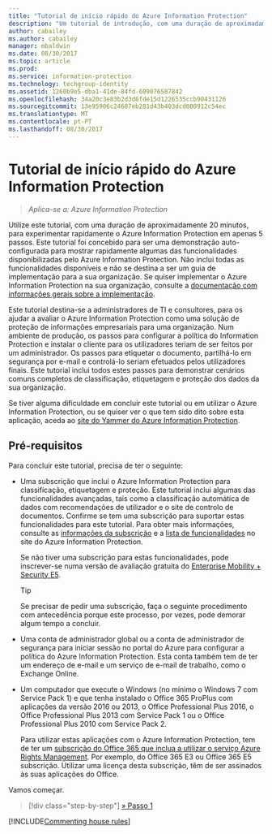```yaml
---
title: "Tutorial de início rápido do Azure Information Protection"
description: "Um tutorial de introdução, com uma duração de aproximadamente 20 minutos, para experimentar rapidamente o Microsoft Azure Information Protection na sua organização."
author: cabailey
ms.author: cabailey
manager: mbaldwin
ms.date: 08/30/2017
ms.topic: article
ms.prod: 
ms.service: information-protection
ms.technology: techgroup-identity
ms.assetid: 1260b9e5-dba1-41de-84fd-609076587842
ms.openlocfilehash: 34a20c3e83b2d3d6fde15d1226535ccb90431126
ms.sourcegitcommit: 13e95906c24687eb281d43b403dcd080912c54ec
ms.translationtype: MT
ms.contentlocale: pt-PT
ms.lasthandoff: 08/30/2017
---
```

# <a name="quick-start-tutorial-for-azure-information-protection"></a>Tutorial de início rápido do Azure Information Protection 

>*Aplica-se a: Azure Information Protection*

Utilize este tutorial, com uma duração de aproximadamente 20 minutos, para experimentar rapidamente o Azure Information Protection em apenas 5 passos. Este tutorial foi concebido para ser uma demonstração auto-configurada para mostrar rapidamente algumas das funcionalidades disponibilizadas pelo Azure Information Protection. Não inclui todas as funcionalidades disponíveis e não se destina a ser um guia de implementação para a sua organização. Se quiser implementar o Azure Information Protection na sua organização, consulte a [documentação com informações gerais sobre a implementação](../plan-design/deployment-roadmap.md). 

Este tutorial destina-se a administradores de TI e consultores, para os ajudar a avaliar o Azure Information Protection como uma solução de proteção de informações empresariais para uma organização. Num ambiente de produção, os passos para configurar a política do Information Protection e instalar o cliente para os utilizadores teriam de ser feitos por um administrador. Os passos para etiquetar o documento, partilhá-lo em segurança por e-mail e controlá-lo seriam efetuados pelos utilizadores finais. Este tutorial inclui todos estes passos para demonstrar cenários comuns completos de classificação, etiquetagem e proteção dos dados da sua organização. 

Se tiver alguma dificuldade em concluir este tutorial ou em utilizar o Azure Information Protection, ou se quiser ver o que tem sido dito sobre esta aplicação, aceda ao [site do Yammer do Azure Information Protection](https://www.yammer.com/askipteam/#/threads/inGroup?type=in_group&feedId=8652489&view=all).

## <a name="prerequisites"></a>Pré-requisitos 
Para concluir este tutorial, precisa de ter o seguinte:

- Uma subscrição que inclui o Azure Information Protection para classificação, etiquetagem e proteção. Este tutorial inclui algumas das funcionalidades avançadas, tais como a classificação automática de dados com recomendações de utilizador e o site de controlo de documentos. Confirme se tem uma subscrição para suportar estas funcionalidades para este tutorial. Para obter mais informações, consulte as [informações da subscrição](https://www.microsoft.com/cloud-platform/azure-information-protection-pricing) e a [lista de funcionalidades](https://www.microsoft.com/cloud-platform/azure-information-protection-features) no site do Azure Information Protection.
    
    Se não tiver uma subscrição para estas funcionalidades, pode inscrever-se numa versão de avaliação gratuita do [Enterprise Mobility + Security E5](https://portal.office.com/Signup/Signup.aspx?OfferId=87dd2714-d452-48a0-a809-d2f58c4f68b7).
    
  > [!TIP] 
  > Se precisar de pedir uma subscrição, faça o seguinte procedimento com antecedência porque este processo, por vezes, pode demorar algum tempo a concluir.

- Uma conta de administrador global ou a conta de administrador de segurança para iniciar sessão no portal do Azure para configurar a política do Azure Information Protection. Esta conta também tem de ter um endereço de e-mail e um serviço de e-mail de trabalho, como o Exchange Online.

- Um computador que execute o Windows (no mínimo o Windows 7 com Service Pack 1) e que tenha instalado o Office 365 ProPlus com aplicações da versão 2016 ou 2013, o Office Professional Plus 2016, o Office Professional Plus 2013 com Service Pack 1 ou o Office Professional Plus 2010 com Service Pack 2. 
    
    Para utilizar estas aplicações com o Azure Information Protection, tem de ter um [subscrição do Office 365 que inclua a utilizar o serviço Azure Rights Management](http://download.microsoft.com/download/E/C/F/ECF42E71-4EC0-48FF-AA00-577AC14D5B5C/Azure_Information_Protection_licensing_datasheet_EN-US.pdf). Por exemplo, do Office 365 E3 ou Office 365 E5 subscrição. Utilizar uma licença desta subscrição, têm de ser assinados às suas aplicações do Office.

Vamos começar.

>[!div class="step-by-step"]
[&#187; Passo 1](infoprotect-tutorial-step1.md)

[!INCLUDE[Commenting house rules](../includes/houserules.md)]

